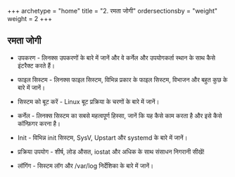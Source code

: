+++
archetype = "home"
title = "2. रमता जोगी"
ordersectionsby = "weight"
weight = 2
+++

## रमता जोगी

* उपकरण - लिनक्स उपकरणों के बारे में जानें और वे कर्नेल और उपयोगकर्ता स्थान के साथ कैसे इंटरैक्ट करते हैं।

* फाइल सिस्टम - लिनक्स फाइल सिस्टम, विभिन्न प्रकार के फाइल सिस्टम, विभाजन और बहुत कुछ के बारे में जानें।

* सिस्टम को बूट करें - Linux बूट प्रक्रिया के चरणों के बारे में जानें।

* कर्नेल - लिनक्स सिस्टम का सबसे महत्वपूर्ण हिस्सा, जानें कि यह कैसे काम करता है और इसे कैसे कॉन्फ़िगर करना है।

* Init - विभिन्न init सिस्टम, SysV, Upstart और systemd के बारे में जानें।

* प्रक्रिया उपयोग - शीर्ष, लोड औसत, iostat और अधिक के साथ संसाधन निगरानी सीखें!

* लॉगिंग - सिस्टम लॉग और /var/log निर्देशिका के बारे में जानें।

